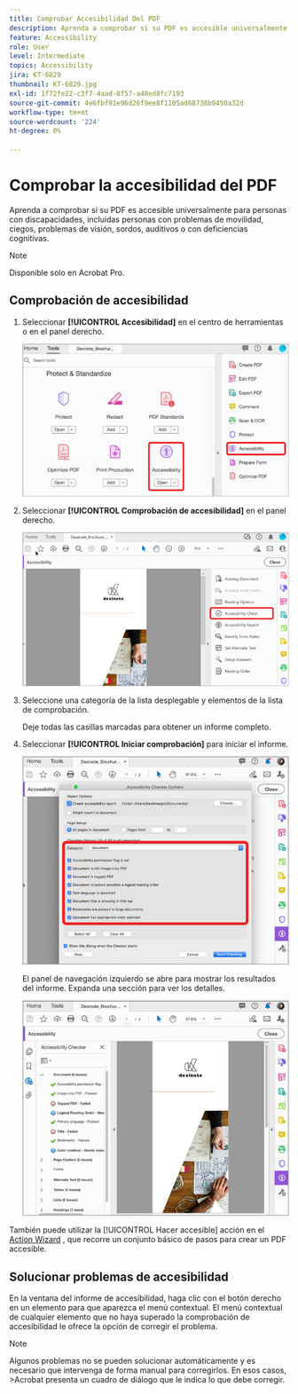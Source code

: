 ```yaml
---
title: Comprobar Accesibilidad Del PDF
description: Aprenda a comprobar si su PDF es accesible universalmente para las personas con discapacidades
feature: Accessibility
role: User
level: Intermediate
topics: Accessibility
jira: KT-6829
thumbnail: KT-6829.jpg
exl-id: 1f72fe22-c3f7-4aad-8f57-a48ed8fc7193
source-git-commit: 4e6fbf91e96d26f9ee8f1105ad68738b9450a32d
workflow-type: tm+mt
source-wordcount: '224'
ht-degree: 0%

---
```


# Comprobar la accesibilidad del PDF

Aprenda a comprobar si su PDF es accesible universalmente para personas con discapacidades, incluidas personas con problemas de movilidad, ciegos, problemas de visión, sordos, auditivos o con deficiencias cognitivas.

>[!NOTE]
>
>Disponible solo en Acrobat Pro.

## Comprobación de accesibilidad

1. Seleccionar **[!UICONTROL Accesibilidad]** en el centro de herramientas o en el panel derecho.

   ![Paso 1 de accesibilidad](../assets/Accessibility_1.png)

1. Seleccionar **[!UICONTROL Comprobación de accesibilidad]** en el panel derecho.

   ![Paso 2 de accesibilidad](../assets/Accessibility_2.png)

1. Seleccione una categoría de la lista desplegable y elementos de la lista de comprobación.

   Deje todas las casillas marcadas para obtener un informe completo.

1. Seleccionar **[!UICONTROL Iniciar comprobación]** para iniciar el informe.

   ![Paso 3 de accesibilidad](../assets/Accessibility_3.png)

   El panel de navegación izquierdo se abre para mostrar los resultados del informe. Expanda una sección para ver los detalles.

   ![Paso 4 de accesibilidad](../assets/Accessibility_4.png)

También puede utilizar la [!UICONTROL Hacer accesible] acción en el [Action Wizard](https://experienceleague.adobe.com/docs/document-cloud-learn/acrobat-learning/advanced-tasks/action.html) , que recorre un conjunto básico de pasos para crear un PDF accesible.

## Solucionar problemas de accesibilidad

En la ventana del informe de accesibilidad, haga clic con el botón derecho en un elemento para que aparezca el menú contextual. El menú contextual de cualquier elemento que no haya superado la comprobación de accesibilidad le ofrece la opción de corregir el problema.

>[!NOTE]
>
>Algunos problemas no se pueden solucionar automáticamente y es necesario que intervenga de forma manual para corregirlos. En esos casos, >Acrobat presenta un cuadro de diálogo que le indica lo que debe corregir.